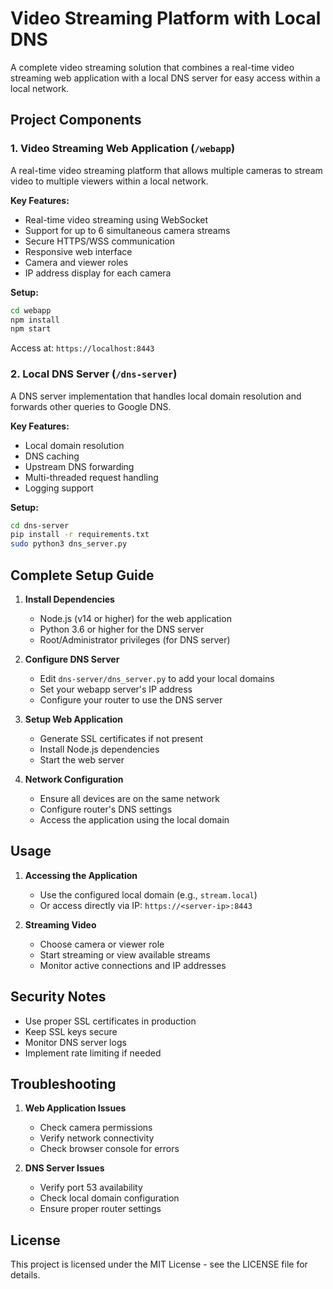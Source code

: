 # Video Streaming Platform with Local DNS

A complete video streaming solution that combines a real-time video streaming web application with a local DNS server for easy access within a local network.

## Project Components

### 1. Video Streaming Web Application (`/webapp`)
A real-time video streaming platform that allows multiple cameras to stream video to multiple viewers within a local network.

**Key Features:**
- Real-time video streaming using WebSocket
- Support for up to 6 simultaneous camera streams
- Secure HTTPS/WSS communication
- Responsive web interface
- Camera and viewer roles
- IP address display for each camera

**Setup:**
```bash
cd webapp
npm install
npm start
```
Access at: `https://localhost:8443`

### 2. Local DNS Server (`/dns-server`)
A DNS server implementation that handles local domain resolution and forwards other queries to Google DNS.

**Key Features:**
- Local domain resolution
- DNS caching
- Upstream DNS forwarding
- Multi-threaded request handling
- Logging support

**Setup:**
```bash
cd dns-server
pip install -r requirements.txt
sudo python3 dns_server.py
```

## Complete Setup Guide

1. **Install Dependencies**
   - Node.js (v14 or higher) for the web application
   - Python 3.6 or higher for the DNS server
   - Root/Administrator privileges (for DNS server)

2. **Configure DNS Server**
   - Edit `dns-server/dns_server.py` to add your local domains
   - Set your webapp server's IP address
   - Configure your router to use the DNS server

3. **Setup Web Application**
   - Generate SSL certificates if not present
   - Install Node.js dependencies
   - Start the web server

4. **Network Configuration**
   - Ensure all devices are on the same network
   - Configure router's DNS settings
   - Access the application using the local domain

## Usage

1. **Accessing the Application**
   - Use the configured local domain (e.g., `stream.local`)
   - Or access directly via IP: `https://<server-ip>:8443`

2. **Streaming Video**
   - Choose camera or viewer role
   - Start streaming or view available streams
   - Monitor active connections and IP addresses

## Security Notes

- Use proper SSL certificates in production
- Keep SSL keys secure
- Monitor DNS server logs
- Implement rate limiting if needed

## Troubleshooting

1. **Web Application Issues**
   - Check camera permissions
   - Verify network connectivity
   - Check browser console for errors

2. **DNS Server Issues**
   - Verify port 53 availability
   - Check local domain configuration
   - Ensure proper router settings

## License

This project is licensed under the MIT License - see the LICENSE file for details. 